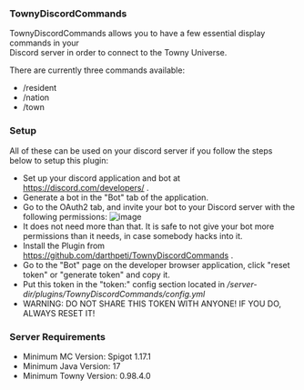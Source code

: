 ### **TownyDiscordCommands**
TownyDiscordCommands allows you to have a few essential display commands in your\
Discord server in order to connect to the Towny Universe.

There are currently three commands available:
- /resident
- /nation
- /town
### **Setup**
All of these can be used on your discord server if you follow the steps below to setup this plugin:
- Set up your discord application and bot at https://discord.com/developers/ .
- Generate a bot in the "Bot" tab of the application.
- Go to the OAuth2 tab, and invite your bot to your Discord server with the following permissions:
![image](https://user-images.githubusercontent.com/95631000/211669510-e0e1e22b-8885-47ac-8baa-a75446d3230c.png)
- It does not need more than that. It is safe to not give your bot more permissions than it needs, in case somebody hacks into it.
- Install the Plugin from https://github.com/darthpeti/TownyDiscordCommands .
- Go to the "Bot" page on the developer browser application, click "reset token" or "generate token" and copy it.
- Put this token in the "token:" config section located in */server-dir/plugins/TownyDiscordCommands/config.yml*
- WARNING: DO NOT SHARE THIS TOKEN WITH ANYONE! IF YOU DO, ALWAYS RESET IT!

### **Server Requirements**
- Minimum MC Version: Spigot 1.17.1
- Minimum Java Version: 17
- Minimum Towny Version: 0.98.4.0
